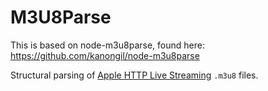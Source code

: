 # M3U8Parse

This is based on node-m3u8parse, found here: https://github.com/kanongil/node-m3u8parse

Structural parsing of [Apple HTTP Live Streaming](http://tools.ietf.org/html/draft-pantos-http-live-streaming-13) `.m3u8` files.
